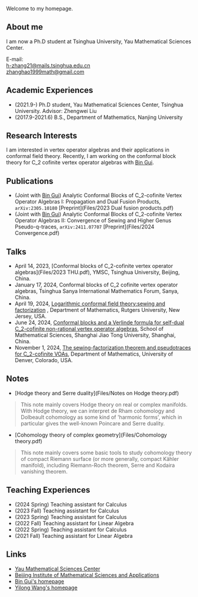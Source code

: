 Welcome to my homepage.

## About me

I am now a Ph.D student at Tsinghua University, Yau Mathematical Sciences Center.

E-mail: <br>
h-zhang21@mails.tsinghua.edu.cn <br>
zhanghao1999math@gmail.com


## Academic Experiences
- (2021.9-)  Ph.D student, Yau Mathematical Sciences Center, Tsinghua University. Advisor: Zhengwei Liu
- (2017.9-2021.6) B.S., Department of Mathematics, Nanjing University


##  Research Interests

I am interested in vertex operator algebras and their applications in conformal field theory. Recently, I am working on the conformal block theory for C_2 cofinite vertex operator algebras with [Bin Gui](https://binguimath.github.io).

## Publications
- (Joint with [Bin Gui](https://binguimath.github.io)) Analytic Conformal Blocks of C_2-cofinite Vertex Operator Algebras I: Propagation and Dual Fusion Products, `arXiv:2305.10180` [Preprint](Files/2023 Dual fusion products.pdf)
- (Joint with [Bin Gui](https://binguimath.github.io)) Analytic Conformal Blocks of C_2-cofinite Vertex Operator Algebras II: Convergence of Sewing and Higher Genus Pseudo-q-traces, `arXiv:2411.07707` [Preprint](Files/2024 Convergence.pdf)


## Talks

- April 14, 2023, [Conformal blocks of C_2-cofinite vertex operator algebras](Files/2023 THU.pdf), YMSC, Tsinghua University, Beijing, China.
- January 17, 2024, Conformal blocks of C_2 cofinite vertex operator algebras, Tsinghua Sanya International Mathematics Forum, Sanya, China.
- April 19, 2024, [Logarithmic conformal field theory:sewing and factorization](https://github.com/Zhanghao1999math/homepage/files/15044753/2024.Rutgers.pdf)
, Department of Mathematics, Rutgers University, New Jersey, USA.
- June 24, 2024, [Conformal blocks and a Verlinde formula for self-dual C_2-cofinite non-rational vertex operator algebras](https://github.com/user-attachments/files/17626476/2024.SJTU.pdf), School of Mathematical Sciences, Shanghai Jiao Tong University, Shanghai, China.
- November 1, 2024, [The sewing-factorization theorem and pseudotraces for C_2-cofinite VOAs](https://github.com/user-attachments/files/17626483/2024.Denver.pdf), Department of Mathematics, University of Denver, Colorado, USA.


## Notes
- [Hodge theory and Serre duality](Files/Notes on Hodge theory.pdf)
> This note mainly covers Hodge theory on real or complex manifolds. With Hodge theory, we can interpret de Rham cohomology and Dolbeault cohomology as some kind of 'harmonic forms', which in particular gives the well-known Poincare and Serre duality.<br>
- [Cohomology theory of complex geometry](Files/Cohomology theory.pdf)
> This note mainly covers some basic tools to study cohomology theory of compact Riemann surface (or more generally, compact Kähler manifold), including Riemann-Roch theorem, Serre and Kodaira vanishing theorem.


## Teaching Experiences
- (2024 Spring) Teaching assistant for Calculus
- (2023 Fall) Teaching assistant for Calculus
- (2023 Spring) Teaching assistant for Calculus
- (2022 Fall) Teaching assistant for Linear Algebra
- (2022 Spring) Teaching assistant for Calculus
- (2021 Fall) Teaching assistant for Linear Algebra


## Links
- [Yau Mathematical Sciences Center](https://ymsc.tsinghua.edu.cn)
- [Beijing Institute of Mathematical Sciences and Applications](http://www.bimsa.cn)
- [Bin Gui's homepage](https://binguimath.github.io)
- [Yilong Wang's homepage](https://yilongwang11.github.io)
